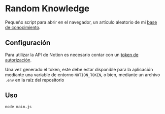 # Random Knowledge

Pequeño script para abrir en el navegador, un artículo aleatorio de mi
[base de conocimiento](https://iyaki.notion.site/066daa9a7abb4c029724323209c85ca6?v=f16c7868e62b44bc8d974d6bc2cc8594&pvs=4).

## Configuración

Para utilizar la API de Notion es necesario contar con un
[token de autorización](https://developers.notion.com/docs/authorization).

Una vez generado el token, este debe estar disponible para la aplicación
mediante una variable de entorno `NOTION_TOKEN`, o bien, mediante un archivo
`.env` en la raíz del repositorio

## Uso

```shell
node main.js
```
